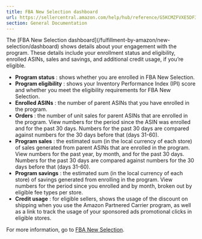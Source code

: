 ```yaml
---
title: FBA New Selection dashboard
url: https://sellercentral.amazon.com/help/hub/reference/G5KCMZFVXE5DF3QE
section: General Documentation
---
```


The [FBA New Selection dashboard](/fulfillment-by-amazon/new-
selection/dashboard) shows details about your engagement with the program.
These details include your enrollment status and eligibility, enrolled ASINs,
sales and savings, and additional credit usage, if you’re eligible.  
  
  * **Program status** : shows whether you are enrolled in FBA New Selection.
  * **Program eligibility** : shows your Inventory Performance Index (IPI) score and whether you meet the eligibility requirements for FBA New Selection. 
  * **Enrolled ASINs** : the number of parent ASINs that you have enrolled in the program. 
  * **Orders** : the number of unit sales for parent ASINs that are enrolled in the program. View numbers for the period since the ASIN was enrolled and for the past 30 days. Numbers for the past 30 days are compared against numbers for the 30 days before that (days 31-60).
  * **Program sales** : the estimated sum (in the local currency of each store) of sales generated from parent ASINs that are enrolled in the program. View numbers for the past year, by month, and for the past 30 days. Numbers for the past 30 days are compared against numbers for the 30 days before that (days 31-60). 
  * **Program savings** : the estimated sum (in the local currency of each store) of savings generated from enrolling in the program. View numbers for the period since you enrolled and by month, broken out by eligible fee types per store. 
  * **Credit usage** : for eligible sellers, shows the usage of the discount on shipping when you use the Amazon Partnered Carrier program, as well as a link to track the usage of your sponsored ads promotional clicks in eligible stores. 

For more information, go to [FBA New Selection](/gp/help/GWHQRT98SAZC29VQ).

